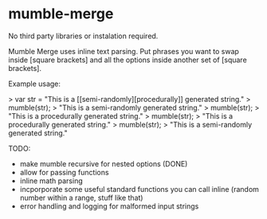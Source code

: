 # mumble-merge
No third party libraries or instalation required.

Mumble Merge uses inline text parsing. Put phrases you want to swap inside \[square brackets\] and all the options inside another set of \[square brackets\].

Example usage:

\> var str = "This is a \[\[semi-randomly\]\[procedurally\]\] generated string."
\> mumble(str);
\> "This is a semi-randomly generated string."
\> mumble(str);
\> "This is a procedurally generated string."
\> mumble(str);
\> "This is a procedurally generated string."
\> mumble(str);
\> "This is a semi-randomly generated string."


TODO:

 - make mumble recursive for nested options (DONE)
 - allow for passing functions
 - inline math parsing
 - incporporate some useful standard functions you can call inline (random number within a range, stuff like that)
 - error handling and logging for malformed input strings
